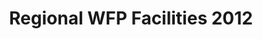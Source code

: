---
title: Regional WFP Facilities 2012
categories: 
    - data
geography: regional
partner: wfp
cat: logistics
year: 2012
layer: wfp-odep.sahel-wfp-facilities-mar-28-2012
api:
embed:
source: WFP  
license: Public Domain
updated: 3/28/12
description: This layer depicts the locations of World Food Programme operational facilities, including field offices, sub offices, and country headquarters, in the Sahel region. Data was obtained from the WFP Spatial Data Infrastructure (SDI). 
downloads:
    - type: shapefile
      link: http://dl.dropbox.com/u/72717685/wfp-facilities-sahel-2012.zip
    - type: sqlite
      link: http://dl.dropbox.com/u/72717685/wfp-facilities-sahel-2012.sqlite.zip
---